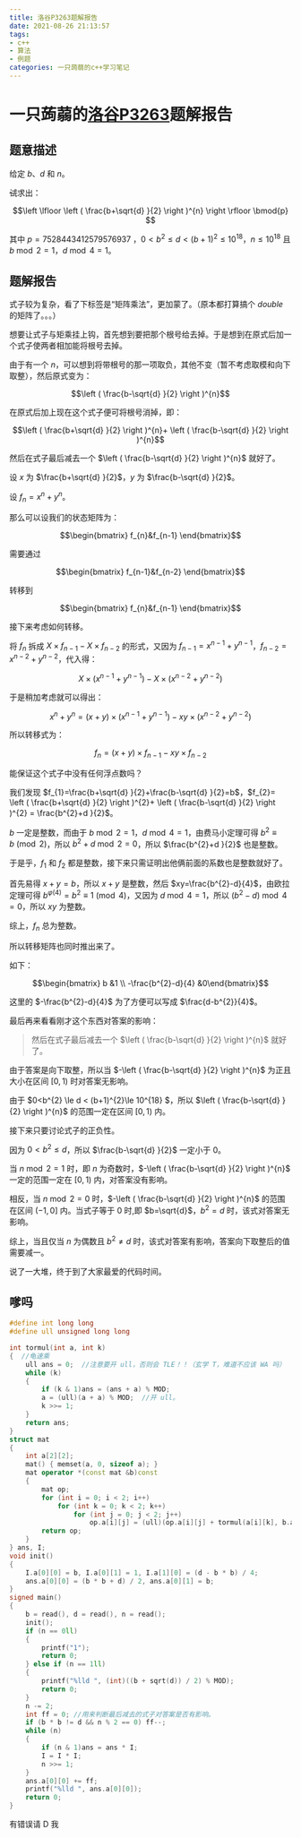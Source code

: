 ```yaml
---
title: 洛谷P3263题解报告
date: 2021-08-26 21:13:57
tags:
- c++
- 算法
- 例题
categories: 一只蒟蒻的c++学习笔记
---
```

# 一只蒟蒻的[洛谷P3263](https://www.luogu.com.cn/problem/P3263)题解报告
## 题意描述

给定 $b$、$d$ 和 $n$。

~~试~~求出：

$$\left \lfloor  \left (    \frac{b+\sqrt{d} }{2}   \right )^{n} \right \rfloor \bmod{p} $$

<!--more-->

其中  $p=7528443412579576937$ ，$0<b^{2} \le d < (b+1)^{2}\le 10^{18}$，$n\le 10^{18}$ 且 $b\bmod{2}=1$，$d \bmod{4}=1$。

## 题解报告
式子较为复杂，看了下标签是“矩阵乘法”，更加蒙了。（原本都打算搞个 $double$ 的矩阵了。。。）

想要让式子与矩乘挂上钩，首先想到要把那个根号给去掉。于是想到在原式后加一个式子使两者相加能将根号去掉。

由于有一个 $n$，可以想到将带根号的那一项取负，其他不变（暂不考虑取模和向下取整），然后原式变为：

$$\left (  \frac{b-\sqrt{d} }{2}  \right )^{n}$$

在原式后加上现在这个式子便可将根号消掉，即：

$$\left (  \frac{b+\sqrt{d} }{2}  \right )^{n}+ \left (  \frac{b-\sqrt{d} }{2} \right )^{n}$$

然后在式子最后减去一个 $\left (  \frac{b-\sqrt{d} }{2} \right )^{n}$ 就好了。

设 $x$ 为 $\frac{b+\sqrt{d} }{2}$，$y$ 为 $\frac{b-\sqrt{d} }{2}$。

设 $f_{n}=x^{n}+y^{n}$。

那么可以设我们的状态矩阵为：

$$\begin{bmatrix}  f_{n}&f_{n-1} \end{bmatrix}$$

需要通过 

$$\begin{bmatrix}  f_{n-1}&f_{n-2} \end{bmatrix}$$

转移到

$$\begin{bmatrix}  f_{n}&f_{n-1} \end{bmatrix}$$

接下来考虑如何转移。

将 $f_{n}$ 拆成 $X\times f_{n-1}-X\times f_{n-2}$ 的形式，又因为 $f_{n-1}=x^{n-1}+y^{n-1}$，$f_{n-2}=x^{n-2}+y^{n-2}$，代入得： 

$$X\times \left ( x^{n-1}+y^{n-1} \right ) -X\times \left ( x^{n-2}+y^{n-2} \right )$$

于是稍加考虑就可以得出：

$$x^{n}+y^{n}=\left ( x+y \right ) \times \left ( x^{n-1}+y^{n-1} \right ) - xy \times \left ( x^{n-2}+y^{n-2} \right )$$

所以转移式为：

$$f_{n}=\left ( x+y \right ) \times f_{n-1}- xy \times f_{n-2}$$

能保证这个式子中没有任何浮点数吗？

我们发现 $f_{1}=\frac{b+\sqrt{d} }{2}+\frac{b-\sqrt{d} }{2}=b$，$f_{2}= \left (  \frac{b+\sqrt{d} }{2}  \right )^{2}+ \left (  \frac{b-\sqrt{d} }{2} \right )^{2} = \frac{b^{2}+d }{2}$。

$b$ 一定是整数，而由于 $b\bmod{2}=1$，$d \bmod{4}=1$，由费马小定理可得 $b^{2}\equiv b \pmod{2}$，所以 $b^{2}+d \bmod{2}=0$，所以 $\frac{b^{2}+d }{2}$ 也是整数。

于是乎，$f_{1}$ 和 $f_{2}$ 都是整数，接下来只需证明出他俩前面的系数也是整数就好了。

首先易得 $x+y=b$，所以 $x+y$ 是整数，然后 $xy=\frac{b^{2}-d}{4}$，由欧拉定理可得 $b^{\varphi (4)}=b^{2}\equiv 1\pmod{4}$，又因为 $d \bmod{4}=1$，所以 $\left ( b^{2}-d \right ) \bmod 4=0$，所以 $xy$ 为整数。

综上，$f_{n}$ 总为整数。

所以转移矩阵也同时推出来了。

如下：

$$\begin{bmatrix} b &1 \\ -\frac{b^{2}-d}{4} &0\end{bmatrix}$$

这里的 $-\frac{b^{2}-d}{4}$ 为了方便可以写成 $\frac{d-b^{2}}{4}$。

最后再来看看刚才这个东西对答案的影响：

>然后在式子最后减去一个 $\left (  \frac{b-\sqrt{d} }{2} \right )^{n}$ 就好了。

由于答案是向下取整，所以当 $-\left (  \frac{b-\sqrt{d} }{2} \right )^{n}$ 为正且大小在区间 $\left [ 0,1 \right )$ 时对答案无影响。

由于 $0<b^{2} \le d < (b+1)^{2}\le 10^{18} $，所以 $\left (  \frac{b-\sqrt{d} }{2} \right )^{n}$ 的范围一定在区间 $\left [ 0,1 \right )$ 内。

接下来只要讨论式子的正负性。

因为 $0<b^{2} \le d$，所以 $\frac{b-\sqrt{d} }{2}$ 一定小于 0。

当 $n \bmod{2}=1$ 时，即 $n$ 为奇数时，$-\left (  \frac{b-\sqrt{d} }{2} \right )^{n}$ 一定的范围一定在 $\left [ 0,1 \right )$ 内，对答案没有影响。

相反，当 $n \bmod{2}=0$ 时，$-\left (  \frac{b-\sqrt{d} }{2} \right )^{n}$ 的范围在区间 $\left ( -1,0 \right ]$ 内。当式子等于 0 时,即 $b=\sqrt{d}$，$b^{2}=d$ 时，该式对答案无影响。

综上，当且仅当 $n$ 为偶数且 $b^{2}\ne d$ 时，该式对答案有影响，答案向下取整后的值需要减一。

说了一大堆，终于到了大家最爱的代码时间。

## 嗲吗
```cpp
#define int long long
#define ull unsigned long long

int tormul(int a, int k) 
{  //龟速乘
	ull ans = 0;  //注意要开 ull，否则会 TLE！！（玄学 T，难道不应该 WA 吗）
	while (k) 
	{
		if (k & 1)ans = (ans + a) % MOD;
		a = (ull)(a + a) % MOD;  //开 ull。
		k >>= 1;
	}
	return ans;
}
struct mat 
{
	int a[2][2];
	mat() { memset(a, 0, sizeof a); }
	mat operator *(const mat &b)const 
	{
		mat op;
		for (int i = 0; i < 2; i++) 
			for (int k = 0; k < 2; k++) 
				for (int j = 0; j < 2; j++) 
					op.a[i][j] = (ull)(op.a[i][j] + tormul(a[i][k], b.a[k][j])) % MOD;  //ull
		return op;
	}
} ans, I;
void init() 
{
	I.a[0][0] = b, I.a[0][1] = 1, I.a[1][0] = (d - b * b) / 4;
	ans.a[0][0] = (b * b + d) / 2, ans.a[0][1] = b;
}
signed main() 
{
	b = read(), d = read(), n = read();
	init();
	if (n == 0ll) 
	{
		printf("1");
		return 0;
	} else if (n == 1ll) 
	{
		printf("%lld ", (int)((b + sqrt(d)) / 2) % MOD);
		return 0;
	}
	n -= 2;
	int ff = 0; //用来判断最后减去的式子对答案是否有影响。
	if (b * b != d && n % 2 == 0) ff--;
	while (n) 
	{
		if (n & 1)ans = ans * I;
		I = I * I;
		n >>= 1;
	}
	ans.a[0][0] += ff;
	printf("%lld ", ans.a[0][0]);
	return 0;
}
```
有错误请 D 我